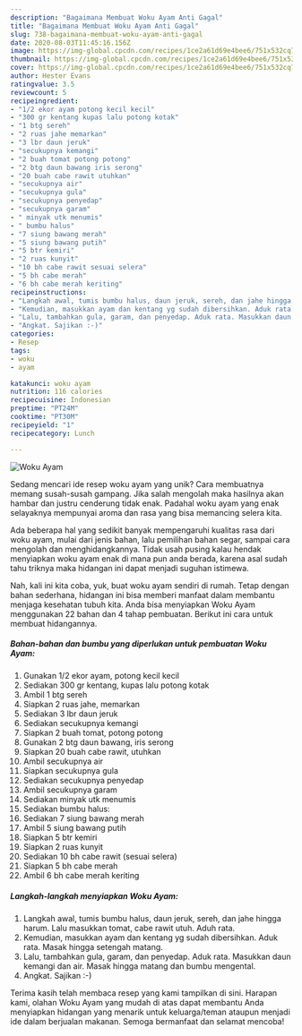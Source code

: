 ```yaml
---
description: "Bagaimana Membuat Woku Ayam Anti Gagal"
title: "Bagaimana Membuat Woku Ayam Anti Gagal"
slug: 738-bagaimana-membuat-woku-ayam-anti-gagal
date: 2020-08-03T11:45:16.156Z
image: https://img-global.cpcdn.com/recipes/1ce2a61d69e4bee6/751x532cq70/woku-ayam-foto-resep-utama.jpg
thumbnail: https://img-global.cpcdn.com/recipes/1ce2a61d69e4bee6/751x532cq70/woku-ayam-foto-resep-utama.jpg
cover: https://img-global.cpcdn.com/recipes/1ce2a61d69e4bee6/751x532cq70/woku-ayam-foto-resep-utama.jpg
author: Hester Evans
ratingvalue: 3.5
reviewcount: 5
recipeingredient:
- "1/2 ekor ayam potong kecil kecil"
- "300 gr kentang kupas lalu potong kotak"
- "1 btg sereh"
- "2 ruas jahe memarkan"
- "3 lbr daun jeruk"
- "secukupnya kemangi"
- "2 buah tomat potong potong"
- "2 btg daun bawang iris serong"
- "20 buah cabe rawit utuhkan"
- "secukupnya air"
- "secukupnya gula"
- "secukupnya penyedap"
- "secukupnya garam"
- " minyak utk menumis"
- " bumbu halus"
- "7 siung bawang merah"
- "5 siung bawang putih"
- "5 btr kemiri"
- "2 ruas kunyit"
- "10 bh cabe rawit sesuai selera"
- "5 bh cabe merah"
- "6 bh cabe merah keriting"
recipeinstructions:
- "Langkah awal, tumis bumbu halus, daun jeruk, sereh, dan jahe hingga harum. Lalu masukkan tomat, cabe rawit utuh. Aduh rata."
- "Kemudian, masukkan ayam dan kentang yg sudah dibersihkan. Aduk rata. Masak hingga setengah matang."
- "Lalu, tambahkan gula, garam, dan penyedap. Aduk rata. Masukkan daun kemangi dan air. Masak hingga matang dan bumbu mengental."
- "Angkat. Sajikan :-)"
categories:
- Resep
tags:
- woku
- ayam

katakunci: woku ayam 
nutrition: 116 calories
recipecuisine: Indonesian
preptime: "PT24M"
cooktime: "PT30M"
recipeyield: "1"
recipecategory: Lunch

---
```



![Woku Ayam](https://img-global.cpcdn.com/recipes/1ce2a61d69e4bee6/751x532cq70/woku-ayam-foto-resep-utama.jpg)

Sedang mencari ide resep woku ayam yang unik? Cara membuatnya memang susah-susah gampang. Jika salah mengolah maka hasilnya akan hambar dan justru cenderung tidak enak. Padahal woku ayam yang enak selayaknya mempunyai aroma dan rasa yang bisa memancing selera kita.

Ada beberapa hal yang sedikit banyak mempengaruhi kualitas rasa dari woku ayam, mulai dari jenis bahan, lalu pemilihan bahan segar, sampai cara mengolah dan menghidangkannya. Tidak usah pusing kalau hendak menyiapkan woku ayam enak di mana pun anda berada, karena asal sudah tahu triknya maka hidangan ini dapat menjadi suguhan istimewa.




Nah, kali ini kita coba, yuk, buat woku ayam sendiri di rumah. Tetap dengan bahan sederhana, hidangan ini bisa memberi manfaat dalam membantu menjaga kesehatan tubuh kita. Anda bisa menyiapkan Woku Ayam menggunakan 22 bahan dan 4 tahap pembuatan. Berikut ini cara untuk membuat hidangannya.

<!--inarticleads1-->

##### Bahan-bahan dan bumbu yang diperlukan untuk pembuatan Woku Ayam:

1. Gunakan 1/2 ekor ayam, potong kecil kecil
1. Sediakan 300 gr kentang, kupas lalu potong kotak
1. Ambil 1 btg sereh
1. Siapkan 2 ruas jahe, memarkan
1. Sediakan 3 lbr daun jeruk
1. Sediakan secukupnya kemangi
1. Siapkan 2 buah tomat, potong potong
1. Gunakan 2 btg daun bawang, iris serong
1. Siapkan 20 buah cabe rawit, utuhkan
1. Ambil secukupnya air
1. Siapkan secukupnya gula
1. Sediakan secukupnya penyedap
1. Ambil secukupnya garam
1. Sediakan  minyak utk menumis
1. Sediakan  bumbu halus:
1. Sediakan 7 siung bawang merah
1. Ambil 5 siung bawang putih
1. Siapkan 5 btr kemiri
1. Siapkan 2 ruas kunyit
1. Sediakan 10 bh cabe rawit (sesuai selera)
1. Siapkan 5 bh cabe merah
1. Ambil 6 bh cabe merah keriting




<!--inarticleads2-->

##### Langkah-langkah menyiapkan Woku Ayam:

1. Langkah awal, tumis bumbu halus, daun jeruk, sereh, dan jahe hingga harum. Lalu masukkan tomat, cabe rawit utuh. Aduh rata.
1. Kemudian, masukkan ayam dan kentang yg sudah dibersihkan. Aduk rata. Masak hingga setengah matang.
1. Lalu, tambahkan gula, garam, dan penyedap. Aduk rata. Masukkan daun kemangi dan air. Masak hingga matang dan bumbu mengental.
1. Angkat. Sajikan :-)




Terima kasih telah membaca resep yang kami tampilkan di sini. Harapan kami, olahan Woku Ayam yang mudah di atas dapat membantu Anda menyiapkan hidangan yang menarik untuk keluarga/teman ataupun menjadi ide dalam berjualan makanan. Semoga bermanfaat dan selamat mencoba!
